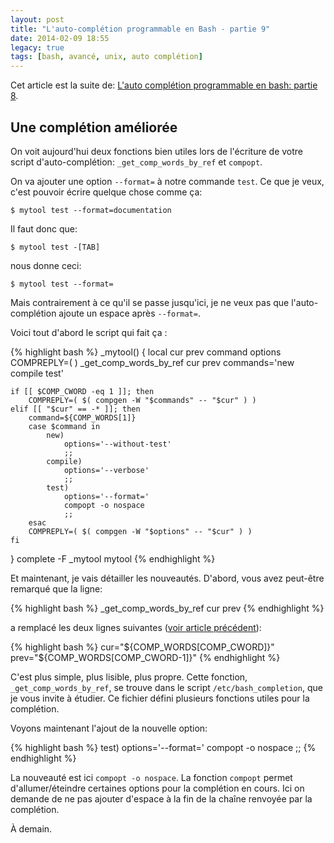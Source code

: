 ```yaml
---
layout: post
title: "L'auto-complétion programmable en Bash - partie 9"
date: 2014-02-09 18:55
legacy: true
tags: [bash, avancé, unix, auto complétion]
---
```




Cet article est la suite de:
[L'auto complétion programmable en bash: partie 8](/blog/2014/02/08/lauto-completion-programmable-en-bash-partie-8/).

Une complétion améliorée
-------------------------------------------

On voit aujourd'hui deux fonctions bien utiles lors de l'écriture
de votre script d'auto-complétion: `_get_comp_words_by_ref` et
`compopt`.

<!-- more -->

On va ajouter une option `--format=` à notre commande `test`. Ce que
je veux, c'est pouvoir écrire quelque chose comme ça:

    $ mytool test --format=documentation

Il faut donc que:

    $ mytool test -[TAB]

nous donne ceci:

    $ mytool test --format=

Mais contrairement à ce qu'il se passe jusqu'ici, je ne veux pas
que l'auto-complétion ajoute un espace après `--format=`.

Voici tout d'abord le script qui fait ça :

{% highlight bash %}
_mytool()
{
    local cur prev command options
    COMPREPLY=( )
    _get_comp_words_by_ref cur prev
    commands='new compile test'

    if [[ $COMP_CWORD -eq 1 ]]; then
        COMPREPLY=( $( compgen -W "$commands" -- "$cur" ) )
    elif [[ "$cur" == -* ]]; then
        command=${COMP_WORDS[1]}
        case $command in
            new)
                options='--without-test'
                ;;
            compile)
                options='--verbose'
                ;;
            test)
                options='--format='
                compopt -o nospace
                ;;
        esac
        COMPREPLY=( $( compgen -W "$options" -- "$cur" ) )
    fi
}
complete -F _mytool mytool
{% endhighlight %}

Et maintenant, je vais détailler les nouveautés. D'abord, vous avez
peut-être remarqué que la ligne:

{% highlight bash %}
    _get_comp_words_by_ref cur prev
{% endhighlight %}

a remplacé les deux lignes suivantes
([voir article précédent]()):

{% highlight bash %}
    cur="${COMP_WORDS[COMP_CWORD]}"
    prev="${COMP_WORDS[COMP_CWORD-1]}"
{% endhighlight %}

C'est plus simple, plus lisible, plus propre. Cette fonction,
`_get_comp_words_by_ref`, se trouve dans le script `/etc/bash_completion`,
que je vous invite à étudier. Ce fichier défini plusieurs fonctions
utiles pour la complétion.

Voyons maintenant l'ajout de la nouvelle option:

{% highlight bash %}
            test)
                options='--format='
                compopt -o nospace
                ;;
{% endhighlight %}

La nouveauté est ici `compopt -o nospace`. La fonction `compopt` permet
d'allumer/éteindre certaines options pour la complétion en cours. Ici on
demande de ne pas ajouter d'espace à la fin de la chaîne renvoyée par
la complétion.



À demain.



